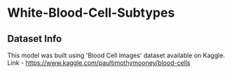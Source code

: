 # White-Blood-Cell-Subtypes

## Dataset Info 
This model was built using 'Blood Cell Images' dataset available on Kaggle. Link - https://www.kaggle.com/paultimothymooney/blood-cells
